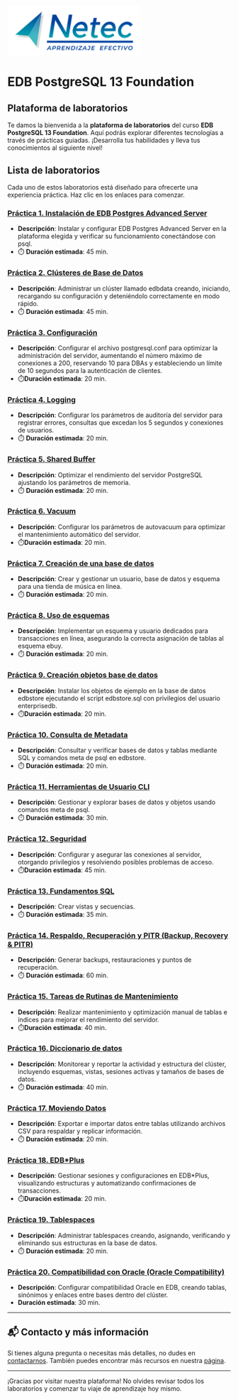 <img src="images/neteclogo.png" alt="logo" width="300"/>

# EDB PostgreSQL 13 Foundation 

## Plataforma de laboratorios

Te damos la bienvenida a la **plataforma de laboratorios** del curso **EDB PostgreSQL 13 Foundation**. Aquí podrás explorar diferentes tecnologías a través de prácticas guiadas. ¡Desarrolla tus habilidades y lleva tus conocimientos al siguiente nivel!

## Lista de laboratorios

Cada uno de estos laboratorios está diseñado para ofrecerte una experiencia práctica. Haz clic en los enlaces para comenzar.

### [Práctica 1. Instalación de EDB Postgres Advanced Server](Capítulo3/README.md) 
- **Descripción**: Instalar y configurar EDB Postgres Advanced Server en la plataforma elegida y verificar su funcionamiento conectándose con psql.
- ⏱️ **Duración estimada**: 45 min.

### [Práctica 2. Clústeres de Base de Datos](Capítulo4/README.md)
- **Descripción**: Administrar un clúster llamado edbdata creando, iniciando, recargando su configuración y deteniéndolo correctamente en modo rápido.
- ⏱️ **Duración estimada**: 45 min.

### [Práctica 3. Configuración ](Capítulo5/README.md)
- **Descripción**: Configurar el archivo postgresql.conf para optimizar la administración del servidor, aumentando el número máximo de conexiones a 200, reservando 10 para DBAs y estableciendo un límite de 10 segundos para la autenticación de clientes.
- ⏱️**Duración estimada**: 20 min.

### [Práctica 4. Logging](Capítulo5/Lab02.md) 
- **Descripción**: Configurar los parámetros de auditoría del servidor para registrar errores, consultas que excedan los 5 segundos y conexiones de usuarios.
- ⏱️ **Duración estimada**: 20 min.

### [Práctica 5. Shared Buffer](Capítulo5/Lab03.md)
- **Descripción**: Optimizar el rendimiento del servidor PostgreSQL ajustando los parámetros de memoria.
- ⏱️ **Duración estimada**: 20 min.

### [Práctica 6. Vacuum](Capítulo5/Lab04.md)
- **Descripción**: Configurar los parámetros de autovacuum para optimizar el mantenimiento automático del servidor.
- ⏱️**Duración estimada**: 20 min.

### [Práctica 7. Creación de una base de datos](Capítulo6/README.md) 
- **Descripción**: Crear y gestionar un usuario, base de datos y esquema para una tienda de música en línea.
- ⏱️ **Duración estimada**: 20 min.

### [Práctica 8. Uso de esquemas](Capítulo6/Lab02.md)
- **Descripción**: Implementar un esquema y usuario dedicados para transacciones en línea, asegurando la correcta asignación de tablas al esquema ebuy.
- ⏱️ **Duración estimada**: 20 min.

### [Práctica 9. Creación objetos base de datos](Capítulo6/Lab03.md)
- **Descripción**: Instalar los objetos de ejemplo en la base de datos edbstore ejecutando el script edbstore.sql con privilegios del usuario enterprisedb.
- ⏱️**Duración estimada**: 20 min.

### [Práctica 10. Consulta de Metadata](Capítulo6/Lab04.md) 
- **Descripción**: Consultar y verificar bases de datos y tablas mediante SQL y comandos meta de psql en edbstore.
- ⏱️ **Duración estimada**: 20 min.

### [Práctica 11. Herramientas de Usuario CLI](Capítulo7/README.md)
- **Descripción**: Gestionar y explorar bases de datos y objetos usando comandos meta de psql.
- ⏱️ **Duración estimada**: 30 min.

### [Práctica 12. Seguridad](Capítulo9/README.md)
- **Descripción**: Configurar y asegurar las conexiones al servidor, otorgando privilegios y resolviendo posibles problemas de acceso.
- ⏱️**Duración estimada**: 45 min.

### [Práctica 13. Fundamentos SQL](Capítulo10/README.md) 
- **Descripción**: Crear vistas y secuencias.
- ⏱️ **Duración estimada**: 35 min.

### [Práctica 14. Respaldo, Recuperación y PITR (Backup, Recovery & PITR)](Capítulo11/README.md)
- **Descripción**: Generar backups, restauraciones y puntos de recuperación.
- ⏱️ **Duración estimada**: 60 min.

### [Práctica 15. Tareas de Rutinas de Mantenimiento](Capítulo12/README.md)
- **Descripción**: Realizar mantenimiento y optimización manual de tablas e índices para mejorar el rendimiento del servidor.
- ⏱️**Duración estimada**: 40 min.

### [Práctica 16. Diccionario de datos](Capítulo13/README.md) 
- **Descripción**: Monitorear y reportar la actividad y estructura del clúster, incluyendo esquemas, vistas, sesiones activas y tamaños de bases de datos.
- ⏱️ **Duración estimada**: 40 min.

### [Práctica 17. Moviendo Datos](Capítulo14/README.md)
- **Descripción**: Exportar e importar datos entre tablas utilizando archivos CSV para respaldar y replicar información.
- ⏱️ **Duración estimada**: 20 min.

### [Práctica 18. EDB*Plus](Capítulo15/README.md)
- **Descripción**: Gestionar sesiones y configuraciones en EDB*Plus, visualizando estructuras y automatizando confirmaciones de transacciones.
- ⏱️**Duración estimada**: 20 min.

### [Práctica 19. Tablespaces](Capítulo16/README.md) 
- **Descripción**: Administrar tablespaces creando, asignando, verificando y eliminando sus estructuras en la base de datos.
- ⏱️ **Duración estimada**: 20 min.

### [Práctica 20. Compatibilidad con Oracle (Oracle Compatibility)](Capítulo17/README.md)
- **Descripción**: Configurar compatibilidad Oracle en EDB, creando tablas, sinónimos y enlaces entre bases dentro del clúster.
- **Duración estimada**: 30 min.

---

## 📬 **Contacto y más información**

Si tienes alguna pregunta o necesitas más detalles, no dudes en [contactarnos](mailto:soporte@netec.com). También puedes encontrar más recursos en nuestra [página](https://netec.com).

---

¡Gracias por visitar nuestra plataforma! No olvides revisar todos los laboratorios y comenzar tu viaje de aprendizaje hoy mismo.


